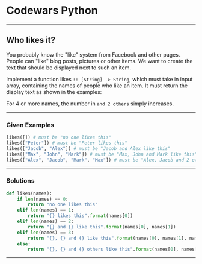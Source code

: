 # Codewars Python


---
## Who likes it?
You probably know the "like" system from Facebook and other pages. People can "like" blog posts, pictures or other items. We want to create the text that should be displayed next to such an item.

Implement a function likes `:: [String] -> String`, which must take in input array, containing the names of people who like an item. It must return the display text as shown in the examples:

For 4 or more names, the number in `and 2 others` simply increases.

---
### Given Examples

```python
likes([]) # must be "no one likes this"
likes(["Peter"]) # must be "Peter likes this"
likes(["Jacob", "Alex"]) # must be "Jacob and Alex like this"
likes(["Max", "John", "Mark"]) # must be "Max, John and Mark like this"
likes(["Alex", "Jacob", "Mark", "Max"]) # must be "Alex, Jacob and 2 others like this"
```
---

### Solutions

```python
def likes(names):
    if len(names) == 0:
        return "no one likes this"
    elif len(names) == 1:
        return "{} likes this".format(names[0])
    elif len(names) == 2:
        return "{} and {} like this".format(names[0], names[1])
    elif len(names) == 3:
        return "{}, {} and {} like this".format(names[0], names[1], names[2])
    else:
        return "{}, {} and {} others like this".format(names[0], names[1], len(names) - 2)
```
---
